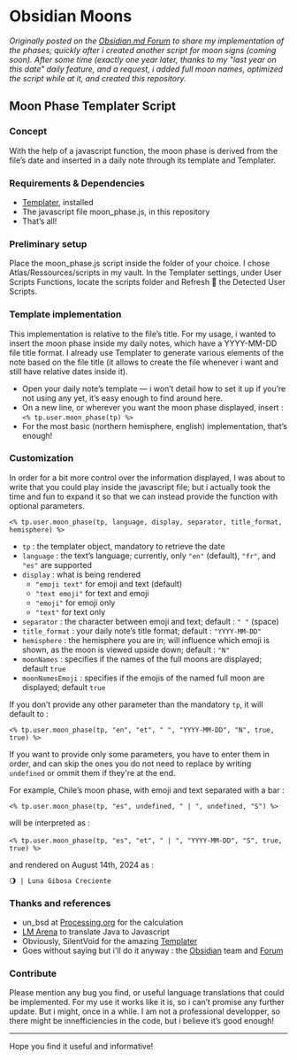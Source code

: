 # Obsidian Moons

_Originally posted on the [Obsidian.md Forum](https://forum.obsidian.md/t/insert-moon-phase-in-daily-note-with-templater) to share my implementation of the phases; quickly after i created another script for moon signs (coming soon). After some time (exactly one year later, thanks to my "last year on this date" daily feature, and a request, i added full moon names, optimized the script while at it, and created this repository._

## Moon Phase Templater Script

### Concept

With the help of a javascript function, the moon phase is derived from the file’s date and inserted in a daily note through its template and Templater.

### Requirements & Dependencies

- [Templater](https://silentvoid13.github.io/Templater/introduction.html), installed
- The javascript file moon_phase.js, in this repository
- That’s all!

### Preliminary setup

Place the moon_phase.js script inside the folder of your choice. I chose Atlas/Ressources/scripts in my vault.
In the Templater settings, under User Scripts Functions, locate the scripts folder and Refresh 🔄 the Detected User Scripts.

### Template implementation

This implementation is relative to the file’s title.
For my usage, i wanted to insert the moon phase inside my daily notes, which have a YYYY-MM-DD file title format. I already use Templater to generate various elements of the note based on the file title (it allows to create the file whenever i want and still have relative dates inside it).

- Open your daily note’s template ― i won’t detail how to set it up if you’re not using any yet, it’s easy enough to find around here.
- On a new line, or wherever you want the moon phase displayed, insert : `<% tp.user.moon_phase(tp) %>`
- For the most basic (northern hemisphere, english) implementation, that’s enough!

### Customization

In order for a bit more control over the information displayed, I was about to write that you could play inside the javascript file; but i actually took the time and fun to expand it so that we can instead provide the function with optional parameters.

`<% tp.user.moon_phase(tp, language, display, separator, title_format, hemisphere) %>`

- `tp` : the templater object, mandatory to retrieve the date
- `language` : the text’s language; currently, only `"en"` (default), `"fr"`, and `"es"` are supported
- `display` : what is being rendered
  - `"emoji text"` for emoji and text (default)
  - `"text emoji"` for text and emoji
  - `"emoji"` for emoji only
  - `"text"` for text only
- `separator` : the character between emoji and text; default : `" "` (space)
- `title_format` : your daily note’s title format; default : `"YYYY-MM-DD"`
- `hemisphere` : the hemisphere you are in; will influence which emoji is shown, as the moon is viewed upside down; default : `"N"`
- `moonNames` : specifies if the names of the full moons are displayed; default `true`
- `moonNamesEmoji` : specifies if the emojis of the named full moon are displayed; default `true`

If you don’t provide any other parameter than the mandatory `tp`, it will default to :

`<% tp.user.moon_phase(tp, "en", "et", " ", "YYYY-MM-DD", "N", true, true) %>`

If you want to provide only some parameters, you have to enter them in order, and can skip the ones you do not need to replace by writing `undefined` or ommit them if they're at the end.

For example, Chile’s moon phase, with emoji and text separated with a bar :

`<% tp.user.moon_phase(tp, "es", undefined, " | ", undefined, "S") %>`

will be interpreted as :

­­`<% tp.user.moon_phase(tp, "es", "et", " | ", "YYYY-MM-DD", "S", true, true) %>`

and rendered on August 14th, 2024 as :

`🌖 | Luna Gibosa Creciente`

### Thanks and references

- un_bsd at [Processing.org](https://forum.processing.org/one/topic/moon-phase-display-class.html) for the calculation
- [LM Arena](https://lmarena.ai/) to translate Java to Javascript
- Obviously, SilentVoid for the amazing [Templater](https://silentvoid13.github.io/Templater/introduction.html)
- Goes without saying but i'll do it anyway : the [Obsidian](https://obsidian.md) team and [Forum](https://forum.obsidian.md)

### Contribute

Please mention any bug you find, or useful language translations that could be implemented.
For my use it works like it is, so i can’t promise any further update. But i might, once in a while.
I am not a professional developper, so there might be innefficiencies in the code, but i believe it’s good enough!

---

Hope you find it useful and informative!
